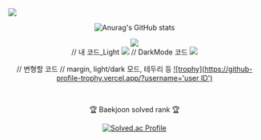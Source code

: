 <img src="https://capsule-render.vercel.app/api?type=waving&color=auto&height=200&section=header&text=JIK_GitHub&fontSize=90" />
<div align=center>

![Anurag's GitHub stats](https://github-readme-stats.vercel.app/api?username=lee-young-jik&show_icons=true&theme=radical)



<div>
	<div>
		<img src="https://img.shields.io/badge/apachehadoop-blue?style=for-the-badge&logo=apachehadoop&logoColor=white">
	</div>
 
</div>
<div>
// 내 코드_Light
<img src="https://github-profile-trophy.vercel.app/?username=Eungyeol41&margin-w=15&row=2&column=4">
// DarkMode 코드
<img src="https://github-profile-trophy.vercel.app/?username=Eungyeol41&margin-w=15&row=2&column=4&no-frame=true&theme=onedark">

// 변형할 코드
// margin, light/dark 모드, 테두리 등
[![trophy](https://github-profile-trophy.vercel.app/?username='user ID')](https://github.com/ryo-ma/github-profile-trophy)

</div>

</div>

<!--
**lee-young-jik/lee-young-jik** is a ✨ _special_ ✨ repository because its `README.md` (this file) appears on your GitHub profile.

Here are some ideas to get you started:

- 🔭 I’m currently working on ...
- 🌱 I’m currently learning ...
- 👯 I’m looking to collaborate on ...
- 🤔 I’m looking for help with ...
- 💬 Ask me about ...
- 📫 How to reach me: ...
- 😄 Pronouns: ...
- ⚡ Fun fact: ...
-->



<div align=center>
<br>
<p>🏆 Baekjoon solved rank 🏆</p>
	
[![Solved.ac Profile](http://mazassumnida.wtf/api/v2/generate_badge?boj=aglyj0225)](https://solved.ac/aglyj0225)
</div>


